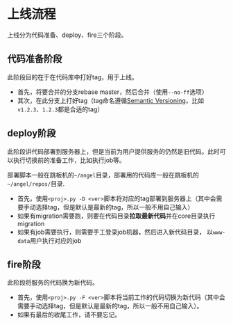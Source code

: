# 上线流程

上线分为代码准备、deploy、fire三个阶段。

## 代码准备阶段

此阶段目的在于在代码库中打好tag，用于上线。

* 首先，将要合并的分支rebase master，然后合并（使用`--no-ff`选项）
* 其次，在此分支上打好tag（tag命名遵循[Semantic Versioning](http://semver.org/)，比如`v1.2.3`、`1.2.3`都是合适的tag）

## deploy阶段

此阶段讲代码部署到服务器上，但是当前为用户提供服务的仍然是旧代码。此时可以执行切换前的准备工作，比如执行job等。

部署脚本一般在跳板机的`~/angel`目录，部署用的代码库一般在跳板机的`~/angel/repos/`目录.

* 首先，使用`<proj>.py -D <ver>`脚本将对应的tag部署到服务器上（其中会需要手动选择tag，但是默认是最新的tag，所以一般不用自己输入）
* 如果有migration需要跑，则要在代码目录**拉取最新代码**并在core目录执行migration
* 如果有job需要执行，则需要手工登录job机器，然后进入新代码目录， 以`www-data`用户执行对应的job

## fire阶段

此阶段将服务的代码换为新代码。

* 首先，使用`<proj>.py -F <ver>`脚本将当前工作的代码切换为新代码（其中会需要手动选择tag，但是默认是最新的tag，所以一般不用自己输入）。
* 如果有最后的收尾工作，请不要忘记。
